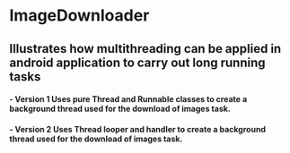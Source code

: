 # ImageDownloader
## Illustrates how multithreading can be applied in android application to carry out long running tasks
#### - Version 1 Uses pure Thread and Runnable classes to create a background thread used for the download of images task.
#### - Version 2 Uses Thread looper and handler to create a background thread used for the download of images task.
